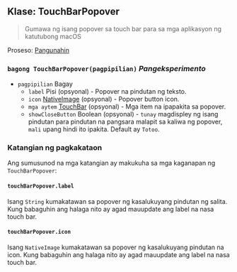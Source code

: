 ## Klase: TouchBarPopover

> Gumawa ng isang popover sa touch bar para sa mga aplikasyon ng katutubong macOS

Proseso: [Pangunahin](../tutorial/quick-start.md#main-process)

### `bagong TouchBarPopover(pagpipilian)` *Pangeksperimento*

* `pagpipilian` Bagay 
  * `label` Pisi (opsyonal) - Popover na pindutan ng teksto.
  * `icon` [NativeImage](native-image.md) (opsyonal) - Popover button icon.
  * `mga aytem` [TouchBar](touch-bar.md) (opsyonal) - Mga item na ipapakita sa popover.
  * `showCloseButton` Boolean (opsyonal) - `tunay` magdispley ng isang pindutan para pindutan na pangsara malapit sa kaliwa ng popover, `mali` upang hindi ito ipakita. Default ay `Totoo`.

### Katangian ng pagkakataon

Ang sumusunod na mga katangian ay makukuha sa mga kaganapan ng `TouchBarPopover`:

#### `touchBarPopover.label`

Isang `String` kumakatawan sa popover ng kasalukuyang pindutan ng salita. Kung babaguhin ang halaga nito ay agad mauupdate ang label na nasa touch bar.

#### `touchBarPopover.icon`

Isang `NativeImage` kumakatawan sa popover ng kasalukuyang pindutan na icon. Kung babaguhin ang halaga nito ay agad mauupdate ang label na nasa touch bar.